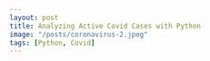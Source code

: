 ```yaml
---
layout: post
title: Analyzing Active Covid Cases with Python
image: "/posts/coronavirus-2.jpeg"
tags: [Python, Covid]
---
```

